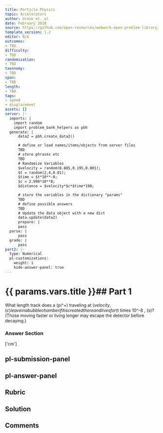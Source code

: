```yaml
---
title: Particle Physics
topic: Accelerators
author: Urone et. al
date: February 2018
source: https://github.com/open-resources/webwork-open-problem-library/tree/master/Contrib/BrockPhysics/College_Physics_Urone/33.Particle_Physics/33-03.Accelerators/NU_U17-33-03-003.pg
template_version: 1.2
editor: N/A
outcomes:
- TBD
difficulty:
- TBD
randomization:
- TBD
taxonomy:
- TBD
span:
- TBD
length:
- TBD
tags:
- speed
- displacement
assets: []
server: |-
  imports: |
    import random
    import problem_bank_helpers as pbh
  generate: |
      data2 = pbh.create_data2()

      # define or load names/items/objects from server files
      TBD
      # store phrases etc
      TBD
      # Randomize Variables
      $velocity = random(0.085,0.195,0.001);
      $t = random(2,4,0.01);
      $time = $t*10**-8;
      $c = 2.998*10**8;
      $distance = $velocity*$c*$time*100;

      # store the variables in the dictionary "params"
      TBD
      # define possible answers
      TBD
      # Update the data object with a new dict
      data.update(data2)
      prepare: |
      pass
  parse: |
      pass
  grade: |
      pass
part2: |-
  type: Numerical
  pl-customizations:
    weight: 1
    hide-answer-panel: true
---
```


# {{ params.vars.title }}## Part 1 
What length track does a (pi^+) traveling at ($velocity , (c) leave in a bubble chamber if it is created there and lives for ($t times 10^-8 , (s)? (Those moving faster or living longer may escape the detector before decaying.) 


### Answer Section 
['cm']

## pl-submission-panel 


## pl-answer-panel 


## Rubric 


## Solution 


## Comments 



